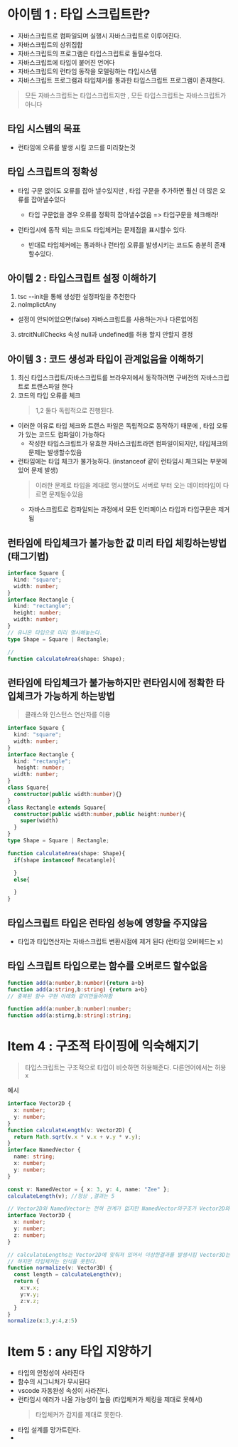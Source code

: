 # 아이템 1 : 타입 스크립트란?

- 자바스크립트로 컴파일되며 실행시 자바스크립트로 이루어진다.
- 자바스크립트의 상위집합
- 자바스크립트의 프로그램은 타입스크립트로 돌릴수있다.
- 자바스크립트에 타입이 붙어진 언어다
- 자바스크립트의 런타임 동작을 모델링하는 타입시스템
- 자바스크립트 프로그램과 타입체커를 통과한 타입스크립트 프로그램이 존재한다.

> 모든 자바스크립트는 타입스크립트지만 , 모든 타입스크립트는 자바스크립트가 아니다

## 타입 시스템의 목표

- 런타임에 오류를 발생 시킬 코드를 미리찾는것 

## 타입 스크립트의 정확성

- 타입 구문 없이도 오류를 잡아 낼수있지만 , 타입 구문을 추가하면 훨신 더 많은 오류를 잡아낼수있다

  - 타입 구문없을 경우 오류를 정확히 잡아낼수없음 => 타입구문을 체크해라!

- 런타임시에 동작 되는 코드도 타입체커는 문제점을 표시할수 있다.
  - 반대로 타입체커에는 통과하나 런타임 오류를 발생시키는 코드도 충분히 존재할수있다.

## 아이템 2 : 타입스크립트 설정 이해하기

1. tsc --init을 통해 생성한 설정파일을 추천한다
2. noImplictAny

- 설정이 안되어있으면(false) 자바스크립트를 사용하는거나 다른없어짐

3. strcitNullChecks 속성
   null과 undefined를 허용 할지 안할지 결정

## 아이템 3 : 코드 생성과 타입이 관계없음을 이해하기

1. 최신 타입스크립트/자바스크립트를 브라우저에서 동작하려면 구버전의 자바스크립트로 트랜스파일 한다
2. 코드의 타입 오류를 체크
   > 1,2 둘다 독립적으로 진행된다.
- 이러한 이유로 타입 체크와 트랜스 파일은 독립적으로 동작하기 때문에 , 타입 오류가 있는 코드도 컴파일이 가능하다
  - 작성한 타입스크립트가 유효한 자바스크립트라면 컴파일이되지만, 타입체크의 문제는 발생할수있음
- 런타임에는 타입 체크가 불가능하다. (instanceof 같이 런타임시 체크되는 부분에 있어 문제 발생)
  > 이러한 문제로 타입을 제대로 명시했어도 서버로 부터 오는 데이터타입이 다르면 문제될수있음
  - 자바스크립트로 컴파일되는 과정에서 모든 인터페이스 타입과 타입구문은 제거됨

## 런타임에 타입체크가 불가능한 값 미리 타입 체킹하는방법 (태그기법)
~~~ ts
interface Square {
  kind: "square";
  width: number;
}
interface Rectangle {
  kind: "rectangle";
  height: number;
  width: number;
}
// 유니온 타입으로 미리 명시해놓는다.
type Shape = Square | Rectangle;

//
function calculateArea(shape: Shape);
~~~
## 런타임에 타입체크가 불가능하지만 런타임시에 정확한 타입체크가 가능하게 하는방법
> 클래스와 인스턴스 연산자를 이용

~~~ ts
interface Square {
  kind: "square";
  width: number;
}
interface Rectangle {
  kind: "rectangle";
   height: number;
  width: number;
}
class Square{
  constructor(public width:number){}
}
class Rectangle extends Square{
  constructor(public width:number,public height:number){
    super(width)
  }
}
type Shape = Square | Rectangle;

function calculateArea(shape: Shape){
  if(shape instanceof Recatangle){

  }
  else{

  }
}

~~~

## 타입스크립트 타입은 런타임 성능에 영향을 주지않음
- 타입과 타입연산자는 자바스크립트 변환시점에 제거 된다 (런타임 오버헤드는 x)

## 타입 스크립트 타입으로는 함수를 오버로드 할수없음

~~~ ts
function add(a:number,b:number){return a+b}
function add(a:string,b:string) {return a+b}
// 중복된 함수 구현 아래와 같이만들어야함

function add(a:number,b:number):number;
function add(a:stirng,b:string):string;

~~~


# Item 4 : 구조적 타이핑에 익숙해지기
> 타입스크립트는 구조적으로 타입이 비슷하면 허용해준다. 다른언어에서는 허용 x

예시
```ts
interface Vector2D {
  x: number;
  y: number;
}
function calculateLength(v: Vector2D) {
  return Math.sqrt(v.x * v.x + v.y * v.y);
}
interface NamedVector {
  name: string;
  x: number;
  y: number;
}

const v: NamedVector = { x: 3, y: 4, name: "Zee" };
calculateLength(v); //정상 ,결과는 5

// Vector2D와 NamedVector는 전혀 관계가 없지만 NamedVector의구조가 Vector2D와 호환 되기떄문에 호출이 가능해짐
interface Vector3D {
  x: number;
  y: number;
  z: number;
}

// calculateLengths는 Vector2D에 맞춰져 있어서 이상한결과를 발생시킴 Vector3D는 x,y가 존재하므로 호환됨
// 하지만 타입체커는 인식을 못한다. 
function normalize(v: Vector3D) {
  const length = calculateLength(v);
  return {
    x:v.x;
    y:v.y;
    z:v.z;
  }
}
normalize(x:3,y:4,z:5)
```

# Item 5 : any 타입 지양하기

- 타입의 안정성이 사라진다
- 함수의 시그니처가 무시된다
- vscode 자동완성 속성이 사라진다.
- 런타임시 에러가 나올 가능성이 높음 (타입체커가 체킹을 제대로 못해서)
  > 타입체커가 감지를 제대로 못한다.
- 타입 설계를 망가트린다.
-